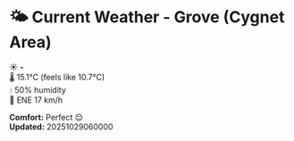 # 🌤️ Current Weather - Grove (Cygnet Area)

☀️ **-**  
🌡️ 15.1°C (feels like 10.7°C)  
💧 50% humidity  
💨 ENE 17 km/h  

**Comfort:** Perfect 😌  
**Updated:** 20251029060000
